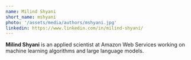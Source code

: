 ```yaml
---
name: Milind Shyani
short_name: mshyani
photo: '/assets/media/authors/mshyani.jpg'
linkedin: https://www.linkedin.com/in/milind-shyani/
---
```


**Milind Shyani** is an applied scientist at Amazon Web Services working on machine learning algorithms and large language models.